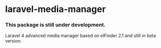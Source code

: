 laravel-media-manager
=====================

### This package is still under development.

Laravel 4 advanced media manager based on elFinder 2.1 and still in beta version.




